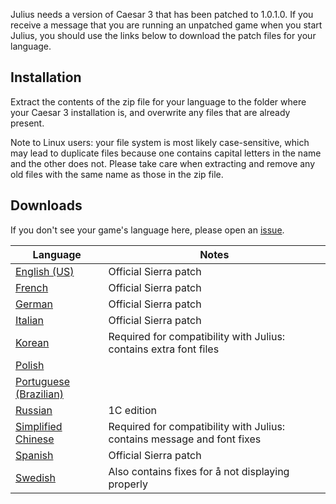 Julius needs a version of Caesar 3 that has been patched to 1.0.1.0. If you receive a message that you are running an unpatched game when you start Julius, you should use the links below to download the patch files for your language.

## Installation

Extract the contents of the zip file for your language to the folder where your Caesar 3 installation is, and overwrite any files that are already present.

Note to Linux users: your file system is most likely case-sensitive, which may lead to duplicate files because one contains capital letters in the name and the other does not. Please take care when extracting and remove any old files with the same name as those in the zip file.

## Downloads

If you don't see your game's language here, please open an [issue](https://github.com/bvschaik/julius/issues).

| Language | Notes |
| -------- | ------|
| [English (US)](https://github.com/bvschaik/julius-support/releases/download/patches/caesar3_update_english.zip) | Official Sierra patch |
| [French](https://github.com/bvschaik/julius-support/releases/download/patches/caesar3_update_french.zip) | Official Sierra patch |
| [German](https://github.com/bvschaik/julius-support/releases/download/patches/caesar3_update_german.zip) | Official Sierra patch |
| [Italian](https://github.com/bvschaik/julius-support/releases/download/patches/caesar3_update_italian.zip) | Official Sierra patch |
| [Korean](https://github.com/bvschaik/julius-support/releases/download/patches/caesar3_update_korean.zip) | Required for compatibility with Julius: contains extra font files |
| [Polish](https://github.com/bvschaik/julius-support/releases/download/patches/caesar3_update_polish.zip) | |
| [Portuguese (Brazilian)](https://github.com/bvschaik/julius-support/releases/download/patches/caesar3_update_portuguese_br.zip) | |
| [Russian](https://github.com/bvschaik/julius-support/releases/download/patches/caesar3_update_russian.zip) | 1C edition |
| [Simplified Chinese](https://github.com/bvschaik/julius-support/releases/download/patches/caesar3_update_simplified_chinese.zip) | Required for compatibility with Julius: contains message and font fixes |
| [Spanish](https://github.com/bvschaik/julius-support/releases/download/patches/caesar3_update_spanish.zip) | Official Sierra patch |
| [Swedish](https://github.com/bvschaik/julius-support/releases/download/patches/caesar3_update_swedish.zip) | Also contains fixes for å not displaying properly |

